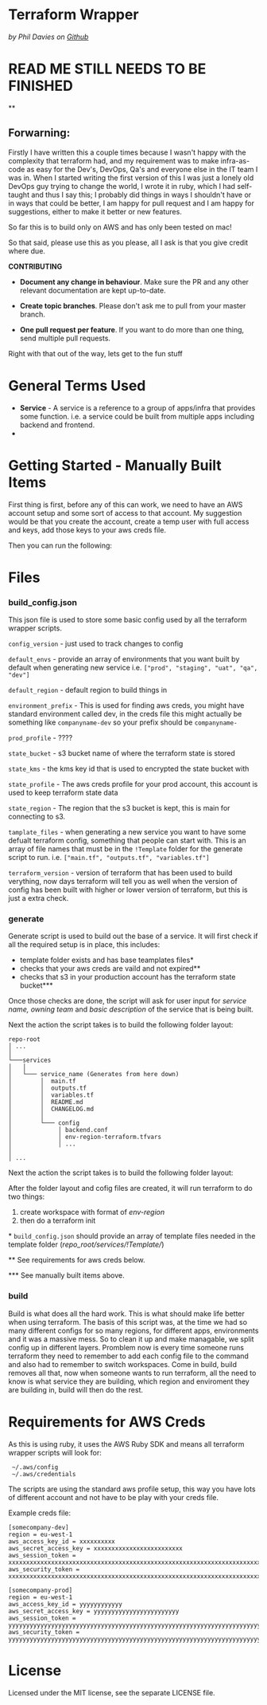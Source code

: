 # Terraform Wrapper
*by Phil Davies on [Github](https://github.com/wonderphil)*

# READ ME STILL NEEDS TO BE FINISHED

**
## Forwarning:
Firstly I have written this a couple times because I wasn't happy with the complexity that terraform had, and my requirement was to make infra-as-code as easy for the Dev's, DevOps, Qa's and everyone else in the IT team I was in.  When I started writing the first version of this I was just a lonely old DevOps guy trying to change the world, I wrote it in ruby, which I had self-taught and thus I say this;  I probably did things in ways I shouldn't have or in ways that could be better, I am happy for pull request and I am happy for suggestions, either  to make it better or new features.

So far this is to build only on AWS and has only been tested on mac!

So that said, please use this as you please, all I ask is that you give credit where due.

**CONTRIBUTING**
 - **Document any change in behaviour**. Make sure the PR and any other relevant documentation are kept up-to-date.
    
 -   **Create topic branches**. Please don't ask me to pull from your master branch.
    
 -   **One pull request per feature**. If you want to do more than one thing, send multiple pull requests.

Right with that out of the way, lets get to the fun stuff

# General Terms Used
 - **Service** - A service is a reference to a group of apps/infra that provides some function.  i.e. a service could be built from multiple apps including backend and frontend.
 - 

# Getting Started - Manually Built Items

First thing is first, before any of this can work, we need to have an AWS account setup and some sort of access to that account.  My suggestion would be that you create the account, create a temp user with full access and keys, add those keys to your aws creds file.

Then you can run the following:


# Files

### build_config.json
This json file is used to store some basic config used by all the terraform wrapper scripts.

`config_version` -  just used to track changes to config

`default_envs` -  provide an array of environments that you want built by default when generating new service i.e. `["prod", "staging", "uat", "qa", "dev"]`

`default_region` -  default region to build things in
  
`environment_prefix` -  This is used for finding aws creds, you might have standard environment called dev, in the creds file this might actually be something like `companyname-dev` so your prefix should be `companyname-`

`prod_profile` -  ????

`state_bucket` -  s3 bucket name of where the terraform state is stored

`state_kms` -  the kms key id that is used to encrypted the state bucket with 

`state_profile` -  The aws creds profile for your prod account, this account is used to keep terraform state data

`state_region` -  The region that the s3 bucket is kept, this is main for connecting to s3.

  
`tamplate_files` -  when generating a new service you want to have some defualt terraform config, something that people can start with.  This is an array of file names that must be in the `!Template` folder for the generate script to run. i.e. `["main.tf", "outputs.tf", "variables.tf"]`

`terraform_version` -  version of terraform that has been used to build verything, now days terraform will tell you as well when the version of config has been built with higher or lower version of terraform, but this is just a extra check.



### generate
Generate script is used to build out the base of a service.  It will first check if all the required setup is in place, this includes:
 - template folder exists and has base teamplates files*
 - checks that your aws creds are vaild and not expired**
 - checks that s3 in your production account has the terraform state bucket***

Once those checks are done, the script will ask for user input for *service name, owning team* and *basic description* of the service that is being built.

Next the action the script takes is to build the following folder layout:

```
repo-root
│ ...
│
└───services
│   │
│   └─── service_name (Generates from here down)
│        │  main.tf
│        │  outputs.tf
│        │  variables.tf
│        │  README.md
│        │  CHANGELOG.md
│        │
│        └─── config
│             │ backend.conf
│             │ env-region-terraform.tfvars
│             │ ...
│
│ ...
```

Next the action the script takes is to build the following folder layout:

After the folder layout and cofig files are created, it will run terraform to do two things:
1. create workspace with format of *env-region*
2. then do a terraform init

\* `build_config.json` should provide an array of template files needed in the template folder (*repo_root/services/!Template/*)

\*\* See requirements for aws creds below.

\*\*\* See manually built items above.

### build
Build is what does all the hard work.  This is what should make life better when using terraform.  The basis of this script was, at the time we had so many different configs for so many regions, for different apps, environments and it was a massive mess.  So to clean it up and make managable, we split config up in different layers.  Promblem now is every time someone runs terraform they need to remember to add each config file to the command and also had to remember to switch workspaces.  Come in build, build removes all that, now when someone wants to run terraform, all the need to know is what service they are building, which region and enviroment they are building in, build will then do the rest.

# Requirements for AWS Creds

As this is using ruby, it uses the AWS Ruby SDK and means all terraform wrapper scripts will look for:

```
 ~/.aws/config
 ~/.aws/credentials

```
The scripts are using the standard aws profile setup, this way you have lots of different account and not have to be play with your creds file.

Example creds file:

```
[somecompany-dev]
region = eu-west-1
aws_access_key_id = xxxxxxxxxx
aws_secret_access_key = xxxxxxxxxxxxxxxxxxxxxxxxx
aws_session_token = xxxxxxxxxxxxxxxxxxxxxxxxxxxxxxxxxxxxxxxxxxxxxxxxxxxxxxxxxxxxxxxxxxxxxxxxxxxxxxxx
aws_security_token = xxxxxxxxxxxxxxxxxxxxxxxxxxxxxxxxxxxxxxxxxxxxxxxxxxxxxxxxxxxxxxxxxxxxxxxxxxxxxxxx

[somecompany-prod]
region = eu-west-1
aws_access_key_id = yyyyyyyyyyyy
aws_secret_access_key = yyyyyyyyyyyyyyyyyyyyyyyy
aws_session_token = yyyyyyyyyyyyyyyyyyyyyyyyyyyyyyyyyyyyyyyyyyyyyyyyyyyyyyyyyyyyyyyyyyyyyyyyyyyyyyyyyyyyyyyyyyyyyyyy
aws_security_token = yyyyyyyyyyyyyyyyyyyyyyyyyyyyyyyyyyyyyyyyyyyyyyyyyyyyyyyyyyyyyyyyyyyyyyyyyyyyyyyyyyyyyyyyyyyyyyyy
```


# License

Licensed under the MIT license, see the separate LICENSE file.